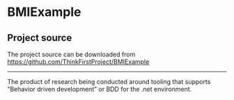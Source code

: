 # BMIExample

## Project source
The project source can be downloaded from https://github.com/ThinkFirstProject/BMIExample

---

The product of research being conducted around tooling that supports “Behavior driven development” or BDD for the .net environment.
